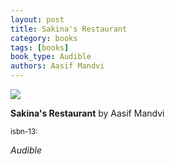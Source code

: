 ```yaml
---
layout: post
title: Sakina's Restaurant
category: books
tags: [books]
book_type: Audible
authors: Aasif Mandvi
---
```


<img src="https://i.gr-assets.com/images/S/compressed.photo.goodreads.com/books/1545946823l/43375745._SX318_.jpg"/>

**Sakina's Restaurant** by Aasif Mandvi

<sup>isbn-13: </sup>

*Audible*
